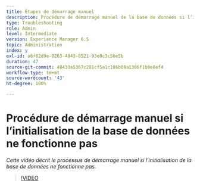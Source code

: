 ```yaml
---
title: Étapes de démarrage manuel
description: Procédure de démarrage manuel de la base de données si l’initialisation de la base de données ne fonctionne pas
type: Troubleshooting
role: Admin
level: Intermediate
version: Experience Manager 6.5
topic: Administration
index: y
exl-id: a6f62d9e-0263-4843-8521-93e8c3c5be5b
duration: 47
source-git-commit: 48433a5367c281cf5a1c106b08a1306f1b0e8ef4
workflow-type: tm+mt
source-wordcount: '43'
ht-degree: 100%

---
```


# Procédure de démarrage manuel si l’initialisation de la base de données ne fonctionne pas

*Cette vidéo décrit le processus de démarrage manuel si l’initialisation de la base de données ne fonctionne pas.*

>[!VIDEO](https://video.tv.adobe.com/v/335515?quality=12&learn=on)
